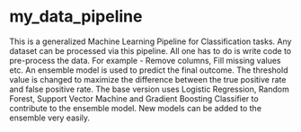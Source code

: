 # my_data_pipeline
This is a generalized Machine Learning Pipeline for Classification tasks.
Any dataset can be processed via this pipeline. All one has to do is write code to pre-process the data. For example - Remove columns, Fill missing values etc.
An ensemble model is used to predict the final outcome. The threshold value is changed to maximize the difference between the true positive rate and false positive rate.
The base version uses Logistic Regression, Random Forest, Support Vector Machine and Gradient Boosting Classifier to contribute to the ensemble model.
New models can be added to the ensemble very easily.
